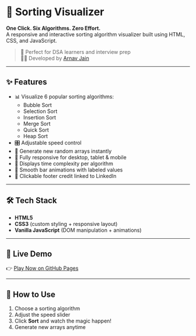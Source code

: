 # 🧠 Sorting Visualizer

**One Click. Six Algorithms. Zero Effort.**  
A responsive and interactive sorting algorithm visualizer built using HTML, CSS, and JavaScript.

> 🎯 Perfect for DSA learners and interview prep  
> 👨‍💻 Developed by [Arnav Jain](https://www.linkedin.com/in/arnav-jain-70486628a/)

---

## ✨ Features

- 📊 Visualize 6 popular sorting algorithms:
  - Bubble Sort
  - Selection Sort
  - Insertion Sort
  - Merge Sort
  - Quick Sort
  - Heap Sort
- 🎛 Adjustable speed control
- 🔁 Generate new random arrays instantly
- 📱 Fully responsive for desktop, tablet & mobile
- 🧠 Displays time complexity per algorithm
- 🎨 Smooth bar animations with labeled values
- 🔗 Clickable footer credit linked to LinkedIn

---

## 🛠 Tech Stack

- **HTML5**
- **CSS3** (custom styling + responsive layout)
- **Vanilla JavaScript** (DOM manipulation + animations)

---

## 🚀 Live Demo
👉 [Play Now on GitHub Pages](https://arnavvvvvvvvvv.github.io/DSA-Visualizer/) 

---

## 🚀 How to Use

1. Choose a sorting algorithm
2. Adjust the speed slider
3. Click **Sort** and watch the magic happen!
4. Generate new arrays anytime
